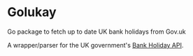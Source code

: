 # Golukay

Go package to fetch up to date UK bank holidays from Gov.uk

A wrapper/parser for the UK government's [Bank Holiday API](https://www.gov.uk/bank-holidays.json).
